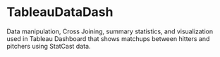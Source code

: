 # TableauDataDash
Data manipulation, Cross Joining, summary statistics, and visualization used in Tableau Dashboard that shows matchups between hitters and pitchers using StatCast data.
